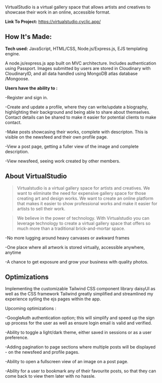 VirtualStudio is a virtual gallery space that allows artists and creatives to showcase their work in an online, accessible format.

**Link To Project:** https://virtualstudio.cyclic.app/
## How It's Made:

**Tech used:** JavaScript, HTML/CSS, Node.js/Express.js, EJS templating engine. 

A node.js/express.js app built on MVC architecture. Includes authentication using Passport. Images submitted by users are stored in Cloudinary with CloudinaryID, and all data handled using MongoDB atlas database /Mongoose. 

**Users have the ability to :**

 -Register and sign in. 
 
 -Create and update a profile, where they can write/update a biography, highlighting their background and being able to share about themselves. Contact details can be shared to make it easier for potential clients to make contact.
 
 -Make posts showcasing their works, complete with descripton. This is visible on the newsfeed and their own profile page.
 
 -View a post page, getting a fuller view of the image and complete description.
 
 -View newsfeed, seeing work created by other members. 
 


## About VirtualStudio

> Virtualstudio is a virtual gallery space for artists and creatives. We want to eliminate the need for expensive gallery space for those creating art and design works. We want to create an online platform that makes it easier to show professional works and make it easier for artists to sell their work.

> We believe in the power of technology. With Virtualstudio you can leverage technology to create a virtual gallery space that offers so much more than a traditional brick-and-mortar space.
            
  -No more lugging around heavy canvases or awkward frames
            
  -One place where all artwork is stored virtually, accessible anywhere, anytime
            
  -A chance to get exposure and grow your business with quality photos.
  
  ## Optimizations
  
  Implementing the customizable Tailwind CSS component library daisyUI as well as the CSS framework Tailwind greatly simplified and streamlined my experience sytling the ejs pages within the app. 


  Upcoming optimizations : 
  
  -GoogleAuth authentication option; this will simplify and speed up the sign up process for the user as well as ensure login email is valid and verified. 
  
  -Ability to toggle a light/dark theme, either saved in sessions or as a user preference. 
  
  -Adding pagination to page sections where multiple posts will be displayed - on the newsfeed and profile pages.
  
  -Ability to open a fullscreen view of an image on a post page. 
  
  -Ability for a user to bookmark any of their favourite posts, so that they can come back to view them later with no hassle.
  
  
